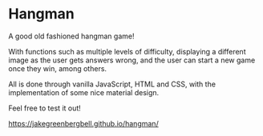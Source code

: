 # Hangman

A good old fashioned hangman game!

With functions such as multiple levels of difficulty, displaying a different image as the user gets answers wrong, and the user can start a new game once they
win, among others.

All is done through vanilla JavaScript, HTML and CSS, with the implementation of some nice material design.

Feel free to test it out!

https://jakegreenbergbell.github.io/hangman/
